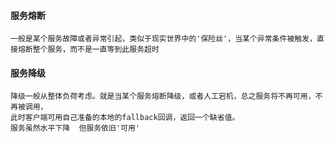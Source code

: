 #### 服务熔断
    一般是某个服务故障或者异常引起，类似于现实世界中的'保险丝'，当某个异常条件被触发，直接熔断整个服务，而不是一直等到此服务超时
#### 服务降级
    降级一般从整体负荷考虑。就是当某个服务熔断降级，或者人工宕机，总之服务将不再可用，不再被调用，
    此时客户端可用自己准备的本地的fallback回调，返回一个缺省值。
    服务虽然水平下降  但服务依旧'可用'    
